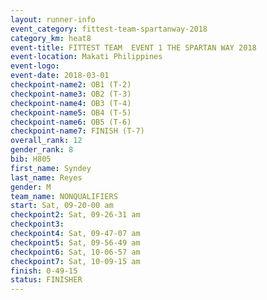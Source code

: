```yaml
---
layout: runner-info 
event_category: fittest-team-spartanway-2018 
category_km: heat8 
event-title: FITTEST TEAM  EVENT 1 THE SPARTAN WAY 2018 
event-location: Makati Philippines 
event-logo: 
event-date: 2018-03-01 
checkpoint-name2: OB1 (T-2) 
checkpoint-name3: OB2 (T-3) 
checkpoint-name4: OB3 (T-4) 
checkpoint-name5: OB4 (T-5) 
checkpoint-name6: OB5 (T-6) 
checkpoint-name7: FINISH (T-7) 
overall_rank: 12
gender_rank: 8
bib: H805
first_name: Syndey
last_name: Reyes
gender: M
team_name: NONQUALIFIERS
start: Sat, 09-20-00 am
checkpoint2: Sat, 09-26-31 am
checkpoint3: 
checkpoint4: Sat, 09-47-07 am
checkpoint5: Sat, 09-56-49 am
checkpoint6: Sat, 10-06-57 am
checkpoint7: Sat, 10-09-15 am
finish: 0-49-15
status: FINISHER
---
```

